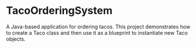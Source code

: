 # TacoOrderingSystem
A Java-based application for ordering tacos.
This project demonstrates how to create a Taco class and then use it as a blueprint to instantiate new Taco objects. 

